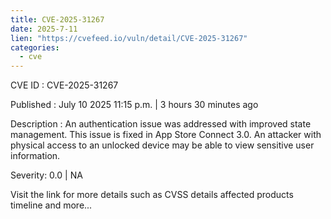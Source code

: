 ```yaml
--- 
title: CVE-2025-31267
date: 2025-7-11
lien: "https://cvefeed.io/vuln/detail/CVE-2025-31267"
categories:
  - cve
---
```


CVE ID : CVE-2025-31267

Published :  July 10
2025
11:15 p.m. | 3 hours
30 minutes ago

Description : An authentication issue was addressed with improved state management. This issue is fixed in App Store Connect 3.0. An attacker with physical access to an unlocked device may be able to view sensitive user information.

Severity: 0.0 | NA

Visit the link for more details
such as CVSS details
affected products
timeline
and more...
